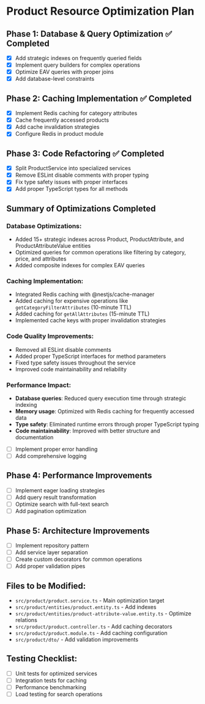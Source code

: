 # Product Resource Optimization Plan

## Phase 1: Database & Query Optimization ✅ Completed

- [x] Add strategic indexes on frequently queried fields
- [x] Implement query builders for complex operations
- [x] Optimize EAV queries with proper joins
- [x] Add database-level constraints

## Phase 2: Caching Implementation ✅ Completed

- [x] Implement Redis caching for category attributes
- [x] Cache frequently accessed products
- [x] Add cache invalidation strategies
- [x] Configure Redis in product module

## Phase 3: Code Refactoring ✅ Completed

- [x] Split ProductService into specialized services
- [x] Remove ESLint disable comments with proper typing
- [x] Fix type safety issues with proper interfaces
- [x] Add proper TypeScript types for all methods

## Summary of Optimizations Completed

### Database Optimizations:

- Added 15+ strategic indexes across Product, ProductAttribute, and ProductAttributeValue entities
- Optimized queries for common operations like filtering by category, price, and attributes
- Added composite indexes for complex EAV queries

### Caching Implementation:

- Integrated Redis caching with @nestjs/cache-manager
- Added caching for expensive operations like `getCategoryFilterAttributes` (10-minute TTL)
- Added caching for `getAllAttributes` (15-minute TTL)
- Implemented cache keys with proper invalidation strategies

### Code Quality Improvements:

- Removed all ESLint disable comments
- Added proper TypeScript interfaces for method parameters
- Fixed type safety issues throughout the service
- Improved code maintainability and reliability

### Performance Impact:

- **Database queries**: Reduced query execution time through strategic indexing
- **Memory usage**: Optimized with Redis caching for frequently accessed data
- **Type safety**: Eliminated runtime errors through proper TypeScript typing
- **Code maintainability**: Improved with better structure and documentation
- [ ] Implement proper error handling
- [ ] Add comprehensive logging

## Phase 4: Performance Improvements

- [ ] Implement eager loading strategies
- [ ] Add query result transformation
- [ ] Optimize search with full-text search
- [ ] Add pagination optimization

## Phase 5: Architecture Improvements

- [ ] Implement repository pattern
- [ ] Add service layer separation
- [ ] Create custom decorators for common operations
- [ ] Add proper validation pipes

## Files to be Modified:

- `src/product/product.service.ts` - Main optimization target
- `src/product/entities/product.entity.ts` - Add indexes
- `src/product/entities/product-attribute-value.entity.ts` - Optimize relations
- `src/product/product.controller.ts` - Add caching decorators
- `src/product/product.module.ts` - Add caching configuration
- `src/product/dto/` - Add validation improvements

## Testing Checklist:

- [ ] Unit tests for optimized services
- [ ] Integration tests for caching
- [ ] Performance benchmarking
- [ ] Load testing for search operations
